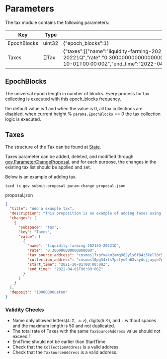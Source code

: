 <!-- order: 6 -->

# Parameters

The tax module contains the following parameters:

| Key         | Type   | Example                                                                                                                                                                                                                                                                                                                  |
| ----------- | ------ | ------------------------------------------------------------------------------------------------------------------------------------------------------------------------------------------------------------------------------------------------------------------------------------------------------------------------ |
| EpochBlocks | uint32 | {"epoch_blocks":1}                                                                                                                                                                                                                                                                                                       |
| Taxes       | []Tax  | {"taxes":[{"name":"liquidity-farming-20213Q-20221Q","rate":"0.300000000000000000","tax_source_address":"cosmos17xpfvakm2amg962yls6f84z3kell8c5lserqta","collection_address":"cosmos10pg34xts7pztyu9n63vsydujjayge7gergyzavl4dhpq36hgmkts880rwl","start_time":"2021-10-01T00:00:00Z","end_time":"2022-04-01T00:00:00Z"}]} |

## EpochBlocks

The universal epoch length in number of blocks.
Every process for tax collecting is executed with this epoch_blocks frequency.

the default value is 1 and when the value is 0, all tax collections are disabled.
when current height % `params.EpochBlocks` == 0  the tax collection logic is executed.

## Taxes

The structure of the Tax can be found at [State](02_state.md).

Taxes parameter can be added, deleted, and modified through [gov.ParameterChangeProposal](https://docs.cosmos.network/master/modules/gov/01_concepts.html#proposal-submission), and for each purpose, the changes in the existing tax list should be applied and set.

Below is an example of adding tax.

`taxd tx gov submit-proposal param-change proposal.json`

proposal.json

```json
{
  "title": "Add a example tax",
  "description": "This proposition is an example of adding Taxes using ParameterChangeProposal.",
  "changes": [
    {
      "subspace": "tax",
      "key": "Taxes",
      "value": [
        {
          "name": "liquidity-farming-20213Q-20221Q",
          "rate": "0.300000000000000000",
          "tax_source_address": "cosmos17xpfvakm2amg962yls6f84z3kell8c5lserqta",
          "collection_address": "cosmos10pg34xts7pztyu9n63vsydujjayge7gergyzavl4dhpq36hgmkts880rwl",
          "start_time": "2021-10-01T00:00:00Z",
          "end_time": "2022-04-01T00:00:00Z"
        }
      ]
    }
  ],
  "deposit": "10000000uatom"
}
```

### Validity Checks

- Name only allowed letters(`A-Z, a-z`), digits(`0-9`), and `-` without spaces and the maximum length is 50 and not duplicated.
- The total rate of Taxes with the same `TaxSourceAddress` value should not exceed 1.
- EndTime should not be earlier than StartTime.
- Check that the `CollectionAddress` is a valid address.
- Check that the `TaxSourceAddress` is a valid address.
